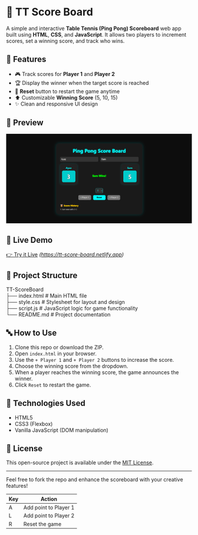 # 🏓 TT Score Board

A simple and interactive **Table Tennis (Ping Pong) Scoreboard** web app built using **HTML**, **CSS**, and **JavaScript**. It allows two players to increment scores, set a winning score, and track who wins.

## 🔧 Features

- 🎮 Track scores for **Player 1** and **Player 2**
- 🏆 Display the winner when the target score is reached
- 🔁 **Reset** button to restart the game anytime
- ⬆️ Customizable **Winning Score** (5, 10, 15)
- ✨ Clean and responsive UI design

## 📸 Preview

![TT Score Board Preview](Screenshot.png) 

## 🚀 Live Demo

[👉 Try it Live](#) *(https://tt-score-board.netlify.app)*

## 📂 Project Structure


TT-ScoreBoard\
├── index.html # Main HTML file\
├── style.css # Stylesheet for layout and design\
├── script.js # JavaScript logic for game functionality\
└── README.md # Project documentation




## 🔤 How to Use

1. Clone this repo or download the ZIP.
2. Open `index.html` in your browser.
3. Use the `+ Player 1` and `+ Player 2` buttons to increase the score.
4. Choose the winning score from the dropdown.
5. When a player reaches the winning score, the game announces the winner.
6. Click `Reset` to restart the game.

## 🎨 Technologies Used

- HTML5
- CSS3 (Flexbox)
- Vanilla JavaScript (DOM manipulation)

## 📜 License

This open-source project is available under the [MIT License](LICENSE).

---

Feel free to fork the repo and enhance the scoreboard with your creative features!



| Key | Action                |
| --- | --------------------- |
| A   | Add point to Player 1 |
| L   | Add point to Player 2 |
| R   | Reset the game        |

